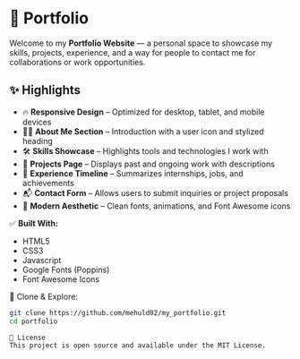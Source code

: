 # 💼 Portfolio

Welcome to my **Portfolio Website** — a personal space to showcase my skills, projects, experience, and a way for people to contact me for collaborations or work opportunities.

## ✨ Highlights

- 🔥 **Responsive Design** – Optimized for desktop, tablet, and mobile devices  
- 👨‍💻 **About Me Section** – Introduction with a user icon and stylized heading  
- 🛠️ **Skills Showcase** – Highlights tools and technologies I work with  
- 🚀 **Projects Page** – Displays past and ongoing work with descriptions  
- 💼 **Experience Timeline** – Summarizes internships, jobs, and achievements  
- 📬 **Contact Form** – Allows users to submit inquiries or project proposals  
- 🎨 **Modern Aesthetic** – Clean fonts, animations, and Font Awesome icons  

✅ **Built With:**
- HTML5  
- CSS3  
- Javascript
- Google Fonts (Poppins)  
- Font Awesome Icons  

📁 Clone & Explore:
```bash
git clone https://github.com/mehuld02/my_portfolio.git
cd portfolio

📄 License
This project is open source and available under the MIT License.

